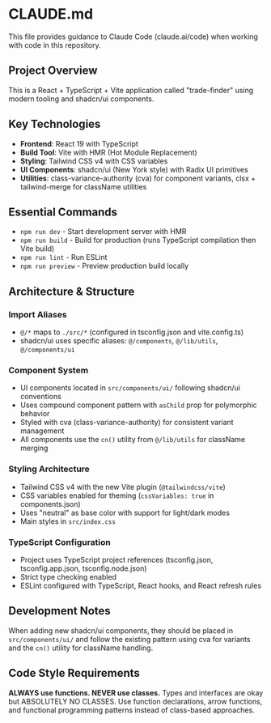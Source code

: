 # CLAUDE.md

This file provides guidance to Claude Code (claude.ai/code) when working with code in this repository.

## Project Overview

This is a React + TypeScript + Vite application called "trade-finder" using modern tooling and shadcn/ui components.

## Key Technologies

- **Frontend**: React 19 with TypeScript
- **Build Tool**: Vite with HMR (Hot Module Replacement)
- **Styling**: Tailwind CSS v4 with CSS variables
- **UI Components**: shadcn/ui (New York style) with Radix UI primitives
- **Utilities**: class-variance-authority (cva) for component variants, clsx + tailwind-merge for className utilities

## Essential Commands

- `npm run dev` - Start development server with HMR
- `npm run build` - Build for production (runs TypeScript compilation then Vite build)
- `npm run lint` - Run ESLint
- `npm run preview` - Preview production build locally

## Architecture & Structure

### Import Aliases
- `@/*` maps to `./src/*` (configured in tsconfig.json and vite.config.ts)
- shadcn/ui uses specific aliases: `@/components`, `@/lib/utils`, `@/components/ui`

### Component System
- UI components located in `src/components/ui/` following shadcn/ui conventions
- Uses compound component pattern with `asChild` prop for polymorphic behavior
- Styled with cva (class-variance-authority) for consistent variant management
- All components use the `cn()` utility from `@/lib/utils` for className merging

### Styling Architecture
- Tailwind CSS v4 with the new Vite plugin (`@tailwindcss/vite`)
- CSS variables enabled for theming (`cssVariables: true` in components.json)
- Uses "neutral" as base color with support for light/dark modes
- Main styles in `src/index.css`

### TypeScript Configuration
- Project uses TypeScript project references (tsconfig.json, tsconfig.app.json, tsconfig.node.json)
- Strict type checking enabled
- ESLint configured with TypeScript, React hooks, and React refresh rules

## Development Notes

When adding new shadcn/ui components, they should be placed in `src/components/ui/` and follow the existing pattern using cva for variants and the `cn()` utility for className handling.

## Code Style Requirements

**ALWAYS use functions. NEVER use classes.** Types and interfaces are okay but ABSOLUTELY NO CLASSES. Use function declarations, arrow functions, and functional programming patterns instead of class-based approaches.